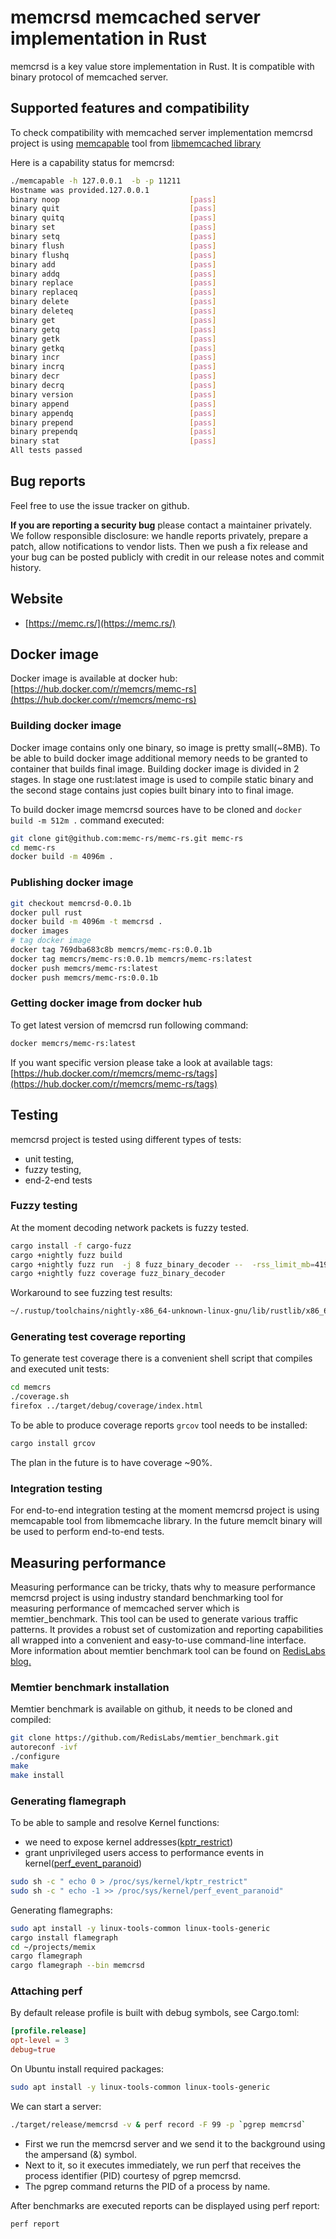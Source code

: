 # memcrsd memcached server implementation in Rust

memcrsd is a key value store implementation in Rust. It is compatible with binary protocol of memcached server.

## Supported features and compatibility

To check compatibility with memcached server implementation memcrsd project
is using [memcapable](http://docs.libmemcached.org/bin/memcapable.html) tool from [libmemcached library](https://libmemcached.org/libMemcached.html)

Here is a capability status for memcrsd:

```sh
./memcapable -h 127.0.0.1  -b -p 11211                 
Hostname was provided.127.0.0.1
binary noop                             [pass]
binary quit                             [pass]
binary quitq                            [pass]
binary set                              [pass]
binary setq                             [pass]
binary flush                            [pass]
binary flushq                           [pass]
binary add                              [pass]
binary addq                             [pass]
binary replace                          [pass]
binary replaceq                         [pass]
binary delete                           [pass]
binary deleteq                          [pass]
binary get                              [pass]
binary getq                             [pass]
binary getk                             [pass]
binary getkq                            [pass]
binary incr                             [pass]
binary incrq                            [pass]
binary decr                             [pass]
binary decrq                            [pass]
binary version                          [pass]
binary append                           [pass]
binary appendq                          [pass]
binary prepend                          [pass]
binary prependq                         [pass]
binary stat                             [pass]
All tests passed
```

## Bug reports

Feel free to use the issue tracker on github.

**If you are reporting a security bug** please contact a maintainer privately.
We follow responsible disclosure: we handle reports privately, prepare a
patch, allow notifications to vendor lists. Then we push a fix release and your
bug can be posted publicly with credit in our release notes and commit
history.

## Website

* [https://memc.rs/](https://memc.rs/)

## Docker image

Docker image is available at docker hub: [https://hub.docker.com/r/memcrs/memc-rs](https://hub.docker.com/r/memcrs/memc-rs)

### Building docker image

Docker image contains only one binary, so image is pretty small(~8MB). To be able to build docker image additional memory needs to be granted to container that builds final image. Building docker image is divided in 2 stages. In stage one rust:latest image is used to compile static binary and the second stage contains just copies built binary into to final image.

To build docker image memcrsd sources have to be cloned and `docker build -m 512m .` command executed:

```sh
git clone git@github.com:memc-rs/memc-rs.git memc-rs
cd memc-rs
docker build -m 4096m .
```

### Publishing docker image


```sh
git checkout memcrsd-0.0.1b
docker pull rust
docker build -m 4096m -t memcrsd .
docker images
# tag docker image
docker tag 769dba683c8b memcrs/memc-rs:0.0.1b
docker tag memcrs/memc-rs:0.0.1b memcrs/memc-rs:latest
docker push memcrs/memc-rs:latest
docker push memcrs/memc-rs:0.0.1b
```

### Getting docker image from docker hub

To get latest version of memcrsd run following command:

```sh
docker memcrs/memc-rs:latest
```

If you want specific version please take a look at available tags: [https://hub.docker.com/r/memcrs/memc-rs/tags](https://hub.docker.com/r/memcrs/memc-rs/tags)

## Testing

memcrsd project is tested using different types of tests:

* unit testing,
* fuzzy testing,
* end-2-end tests

### Fuzzy testing

At the moment decoding network packets is fuzzy tested.

```sh
cargo install -f cargo-fuzz
cargo +nightly fuzz build
cargo +nightly fuzz run  -j 8 fuzz_binary_decoder --  -rss_limit_mb=4192 -timeout=60
cargo +nightly fuzz coverage fuzz_binary_decoder
```

Workaround to see fuzzing test results:

```sh
~/.rustup/toolchains/nightly-x86_64-unknown-linux-gnu/lib/rustlib/x86_64-unknown-linux-gnu/bin/llvm-cov show fuzz/target/x86_64-unknown-linux-gnu/release/fuzz_binary_decoder  --format=html -Xdemangler=rustfilt --ignore-filename-regex="\.cargo" -instr-profile=fuzz/coverage/fuzz_binary_decoder/coverage.profdata > index.html
```

### Generating test coverage reporting

To generate test coverage there is a convenient shell script that compiles and executed unit tests:

```sh
cd memcrs
./coverage.sh
firefox ../target/debug/coverage/index.html
```

To be able to produce coverage reports `grcov` tool needs to be installed:

```sh
cargo install grcov
```

The plan in the future is to have coverage ~90%.

### Integration testing

For end-to-end integration testing at the moment memcrsd project is using memcapable tool from libmemcache 
library. In the future memclt binary will be used to perform end-to-end tests.

## Measuring performance

Measuring performance can be tricky, thats why to measure performance memcrsd
project is using industry standard benchmarking tool for measuring performance
of memcached server which is memtier_benchmark.
This tool can be used to generate various traffic patterns. It provides a robust
set of customization and reporting capabilities all wrapped into a convenient and
easy-to-use command-line interface.
More information about memtier benchmark tool can be found on [RedisLabs blog.](https://redislabs.com/blog/memtier_benchmark-a-high-throughput-benchmarking-tool-for-redis-memcached/)

### Memtier benchmark installation

Memtier benchmark is available on github, it needs to be cloned and compiled:

```sh
git clone https://github.com/RedisLabs/memtier_benchmark.git
autoreconf -ivf
./configure
make
make install
```

### Generating flamegraph

To be able to sample and resolve Kernel functions:

* we need to expose kernel addresses([kptr_restrict](https://sysctl-explorer.net/kernel/kptr_restrict/))
* grant unprivileged users access to performance events in kernel([perf_event_paranoid](https://sysctl-explorer.net/kernel/perf_event_paranoid/))

```sh
sudo sh -c " echo 0 > /proc/sys/kernel/kptr_restrict"
sudo sh -c " echo -1 >> /proc/sys/kernel/perf_event_paranoid"
```

Generating flamegraphs:

```sh
sudo apt install -y linux-tools-common linux-tools-generic
cargo install flamegraph
cd ~/projects/memix
cargo flamegraph
cargo flamegraph --bin memcrsd
```

### Attaching perf

By default release profile is built with debug symbols, see Cargo.toml:

```toml
[profile.release]
opt-level = 3
debug=true
```

On Ubuntu install required packages:

```sh
sudo apt install -y linux-tools-common linux-tools-generic
```

We can start a server:

```sh
./target/release/memcrsd -v & perf record -F 99 -p `pgrep memcrsd`
```

* First we run the memcrsd server and we send it to the background using the ampersand (&) symbol.
* Next to it, so it executes immediately, we run perf that receives the process identifier (PID) courtesy of pgrep memcrsd.
* The pgrep command returns the PID of a process by name.

After benchmarks are executed reports can be displayed using perf report:

```sh
perf report
```
